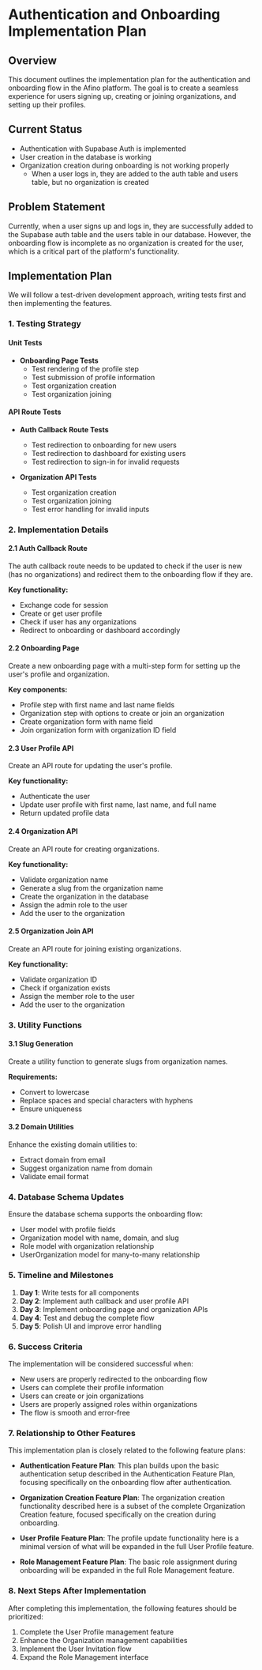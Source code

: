 # Authentication and Onboarding Implementation Plan

## Overview

This document outlines the implementation plan for the authentication and onboarding flow in the Afino platform. The goal is to create a seamless experience for users signing up, creating or joining organizations, and setting up their profiles.

## Current Status

- Authentication with Supabase Auth is implemented
- User creation in the database is working
- Organization creation during onboarding is not working properly
  - When a user logs in, they are added to the auth table and users table, but no organization is created

## Problem Statement

Currently, when a user signs up and logs in, they are successfully added to the Supabase auth table and the users table in our database. However, the onboarding flow is incomplete as no organization is created for the user, which is a critical part of the platform's functionality.

## Implementation Plan

We will follow a test-driven development approach, writing tests first and then implementing the features.

### 1. Testing Strategy

#### Unit Tests

- **Onboarding Page Tests**
  - Test rendering of the profile step
  - Test submission of profile information
  - Test organization creation
  - Test organization joining

#### API Route Tests

- **Auth Callback Route Tests**
  - Test redirection to onboarding for new users
  - Test redirection to dashboard for existing users
  - Test redirection to sign-in for invalid requests

- **Organization API Tests**
  - Test organization creation
  - Test organization joining
  - Test error handling for invalid inputs

### 2. Implementation Details

#### 2.1 Auth Callback Route

The auth callback route needs to be updated to check if the user is new (has no organizations) and redirect them to the onboarding flow if they are.

**Key functionality:**
- Exchange code for session
- Create or get user profile
- Check if user has any organizations
- Redirect to onboarding or dashboard accordingly

#### 2.2 Onboarding Page

Create a new onboarding page with a multi-step form for setting up the user's profile and organization.

**Key components:**
- Profile step with first name and last name fields
- Organization step with options to create or join an organization
- Create organization form with name field
- Join organization form with organization ID field

#### 2.3 User Profile API

Create an API route for updating the user's profile.

**Key functionality:**
- Authenticate the user
- Update user profile with first name, last name, and full name
- Return updated profile data

#### 2.4 Organization API

Create an API route for creating organizations.

**Key functionality:**
- Validate organization name
- Generate a slug from the organization name
- Create the organization in the database
- Assign the admin role to the user
- Add the user to the organization

#### 2.5 Organization Join API

Create an API route for joining existing organizations.

**Key functionality:**
- Validate organization ID
- Check if organization exists
- Assign the member role to the user
- Add the user to the organization

### 3. Utility Functions

#### 3.1 Slug Generation

Create a utility function to generate slugs from organization names.

**Requirements:**
- Convert to lowercase
- Replace spaces and special characters with hyphens
- Ensure uniqueness

#### 3.2 Domain Utilities

Enhance the existing domain utilities to:
- Extract domain from email
- Suggest organization name from domain
- Validate email format

### 4. Database Schema Updates

Ensure the database schema supports the onboarding flow:
- User model with profile fields
- Organization model with name, domain, and slug
- Role model with organization relationship
- UserOrganization model for many-to-many relationship

### 5. Timeline and Milestones

1. **Day 1**: Write tests for all components
2. **Day 2**: Implement auth callback and user profile API
3. **Day 3**: Implement onboarding page and organization APIs
4. **Day 4**: Test and debug the complete flow
5. **Day 5**: Polish UI and improve error handling

### 6. Success Criteria

The implementation will be considered successful when:
- New users are properly redirected to the onboarding flow
- Users can complete their profile information
- Users can create or join organizations
- Users are properly assigned roles within organizations
- The flow is smooth and error-free

### 7. Relationship to Other Features

This implementation plan is closely related to the following feature plans:

- **Authentication Feature Plan**: This plan builds upon the basic authentication setup described in the Authentication Feature Plan, focusing specifically on the onboarding flow after authentication.

- **Organization Creation Feature Plan**: The organization creation functionality described here is a subset of the complete Organization Creation feature, focused specifically on the creation during onboarding.

- **User Profile Feature Plan**: The profile update functionality here is a minimal version of what will be expanded in the full User Profile feature.

- **Role Management Feature Plan**: The basic role assignment during onboarding will be expanded in the full Role Management feature.

### 8. Next Steps After Implementation

After completing this implementation, the following features should be prioritized:

1. Complete the User Profile management feature
2. Enhance the Organization management capabilities
3. Implement the User Invitation flow
4. Expand the Role Management interface
